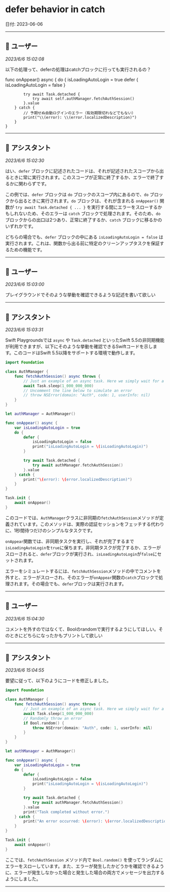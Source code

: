 # defer behavior in catch

日付: 2023-06-06

---

## 👤 ユーザー
*2023/6/6 15:02:08*

以下の処理って、deferの処理はcatchブロックに行っても実行されるの？

func onAppear() async {
        do {
            isLoadingAutoLogin = true
            defer {
                isLoadingAutoLogin = false
            }

            try await Task.detached {
                try await self.authManager.fetchAuthSession()
            }.value
        } catch {
            // 予期せぬ自動ログインのエラー（有効期限切れなどでもない）
            print("\\(error): \\(error.localizedDescription)")
        }
    }

---

## 🤖 アシスタント
*2023/6/6 15:02:30*

はい、`defer` ブロックに記述されたコードは、それが記述されたスコープから出るときに常に実行されます。このスコープが正常に終了するか、エラーで終了するかに関わらずです。

この例では、`defer` ブロックは `do` ブロックのスコープ内にあるので、`do` ブロックから出るときに実行されます。`do` ブロックは、それが含まれる `onAppear()` 関数が `try await Task.detached { ... }` を実行する間にエラーをスローするかもしれないため、そのエラーは `catch` ブロックで処理されます。そのため、`do` ブロックからの出口は2つあり、正常に終了するか、`catch` ブロックに移るかのいずれかです。

どちらの場合でも、`defer` ブロックの中にある `isLoadingAutoLogin = false` は実行されます。これは、関数から出る前に特定のクリーンアップタスクを保証するための機能です。

---

## 👤 ユーザー
*2023/6/6 15:03:00*

プレイグラウンドでそのような挙動を確認できるような記述を書いて欲しい

---

## 🤖 アシスタント
*2023/6/6 15:03:31*

Swift Playgroundsでは `async` や `Task.detached` といったSwift 5.5の非同期機能が利用できますが、以下にそのような挙動を確認できるSwiftコードを示します。このコードはSwift 5.5以降をサポートする環境で動作します。

```swift
import Foundation

class AuthManager {
    func fetchAuthSession() async throws {
        // Just an example of an async task. Here we simply wait for a second.
        await Task.sleep(1_000_000_000)
        // Uncomment the line below to simulate an error
        // throw NSError(domain: "Auth", code: 1, userInfo: nil)
    }
}

let authManager = AuthManager()

func onAppear() async {
    var isLoadingAutoLogin = true
    do {
        defer {
            isLoadingAutoLogin = false
            print("isLoadingAutoLogin = \(isLoadingAutoLogin)")
        }

        try await Task.detached {
            try await authManager.fetchAuthSession()
        }.value
    } catch {
        print("\(error): \(error.localizedDescription)")
    }
}

Task.init {
    await onAppear()
}
```

このコードでは、`AuthManager`クラスに非同期の`fetchAuthSession`メソッドが定義されています。このメソッドは、実際の認証セッションをフェッチする代わりに、1秒間待つだけのシンプルなタスクです。

`onAppear`関数では、非同期タスクを実行し、それが完了するまで`isLoadingAutoLogin`を`true`に保ちます。非同期タスクが完了するか、エラーがスローされると、`defer`ブロックが実行され、`isLoadingAutoLogin`が`false`にセットされます。

エラーをシミュレートするには、`fetchAuthSession`メソッドの中でコメントを外すと、エラーがスローされ、そのエラーが`onAppear`関数の`catch`ブロックで処理されます。その場合でも、`defer`ブロックは実行されます。

---

## 👤 ユーザー
*2023/6/6 15:04:30*

コメントを外すのではなくて、Boolのrandomで実行するようにしてほしい。そのときにどちらになったかもプリントして欲しい

---

## 🤖 アシスタント
*2023/6/6 15:04:55*

要望に従って、以下のようにコードを修正しました。

```swift
import Foundation

class AuthManager {
    func fetchAuthSession() async throws {
        // Just an example of an async task. Here we simply wait for a second.
        await Task.sleep(1_000_000_000)
        // Randomly throw an error
        if Bool.random() {
            throw NSError(domain: "Auth", code: 1, userInfo: nil)
        }
    }
}

let authManager = AuthManager()

func onAppear() async {
    var isLoadingAutoLogin = true
    do {
        defer {
            isLoadingAutoLogin = false
            print("isLoadingAutoLogin = \(isLoadingAutoLogin)")
        }

        try await Task.detached {
            try await authManager.fetchAuthSession()
        }.value
        print("Task completed without error.")
    } catch {
        print("An error occurred: \(error): \(error.localizedDescription)")
    }
}

Task.init {
    await onAppear()
}
```

ここでは、`fetchAuthSession` メソッド内で `Bool.random()` を使ってランダムにエラーをスローしています。また、エラーが発生したかどうかを確認できるように、エラーが発生しなかった場合と発生した場合の両方でメッセージを出力するようにしました。

---
